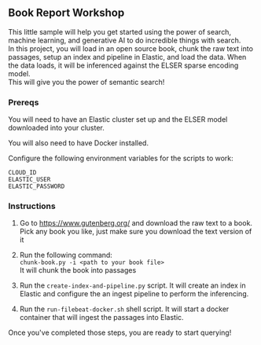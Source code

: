 ## Book Report Workshop

This little sample will help you get started using the power of search, machine learning, and generative AI to do incredible things with search.  
In this project, you will load in an open source book, chunk the raw text into passages, setup an index and pipeline in Elastic, and load the data.  When the data loads, it will be inferenced against the ELSER sparse encoding model.  
This will give you the power of semantic search!

### Prereqs

You will need to have an Elastic cluster set up and the ELSER model downloaded into your cluster.  

You will also need to have Docker installed.  

Configure the following environment variables for the scripts to work:  
  
`CLOUD_ID`  
`ELASTIC_USER`  
`ELASTIC_PASSWORD`

### Instructions

1. Go to https://www.gutenberg.org/ and download the raw text to a book.  Pick any book you like, just make sure you download the text version of it  

2. Run the following command:  
 `chunk-book.py -i <path to your book file>`  
It will chunk the book into passages  

3. Run the `create-index-and-pipeline.py` script.  It will create an index in Elastic and configure the an ingest pipeline to perform the inferencing.  

4. Run the `run-filebeat-docker.sh` shell script.  It will start a docker container that will ingest the passages into Elastic.  

Once you've completed those steps, you are ready to start querying!